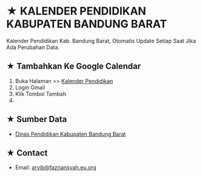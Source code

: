 # ★ KALENDER PENDIDIKAN KABUPATEN BANDUNG BARAT
Kalender Pendidikan Kab. Bandung Barat, Otomatis Update Setiap Saat Jika Ada Perubahan Data.

## ★ Tambahkan Ke Google Calendar

1. Buka Halaman >> [Kalender Pendidikan](https://arv-fazriansyah.github.io/kaldik-bandung-barat/)
2. Login Gmail
3. Klik Tombol Tambah
4. 

## ★ Sumber Data

- [Dinas Pendidikan Kabupaten Bandung Barat](https://disdikkbb.org/)

## ★ Contact

- Email: [arvib@fazriansyah.eu.org](arvib@fazriansyah.eu.org)

